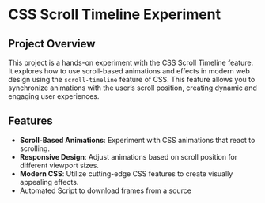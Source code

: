 # CSS Scroll Timeline Experiment

## Project Overview

This project is a hands-on experiment with the CSS Scroll Timeline feature. It explores how to use scroll-based animations and effects in modern web design using the `scroll-timeline` feature of CSS. This feature allows you to synchronize animations with the user’s scroll position, creating dynamic and engaging user experiences.

## Features

- **Scroll-Based Animations**: Experiment with CSS animations that react to scrolling.
- **Responsive Design**: Adjust animations based on scroll position for different viewport sizes.
- **Modern CSS**: Utilize cutting-edge CSS features to create visually appealing effects.
- Automated Script to download frames from a source
